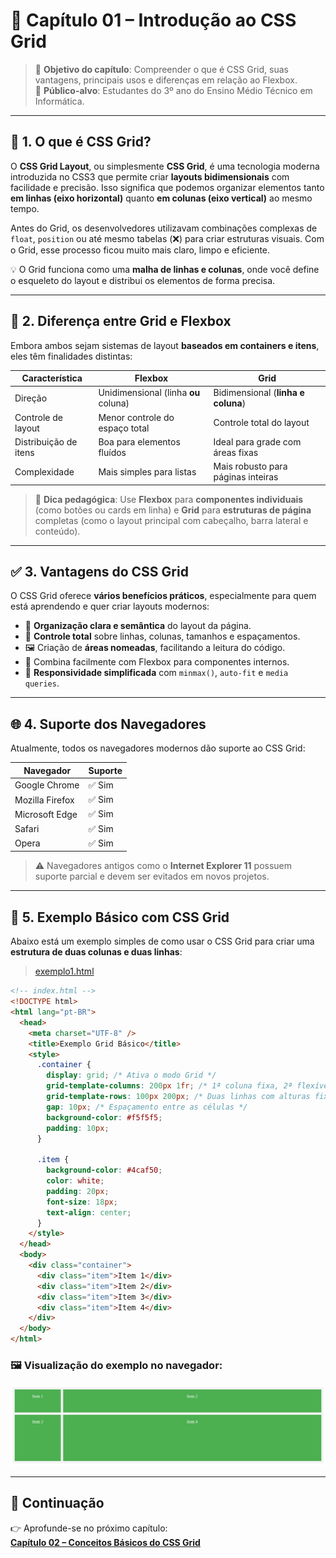 # 🧩 Capítulo 01 – Introdução ao CSS Grid

> 📘 **Objetivo do capítulo**: Compreender o que é CSS Grid, suas vantagens, principais usos e diferenças em relação ao Flexbox.  
> 🎯 **Público-alvo**: Estudantes do 3º ano do Ensino Médio Técnico em Informática.

---

## 📖 1. O que é CSS Grid?

O **CSS Grid Layout**, ou simplesmente **CSS Grid**, é uma tecnologia moderna introduzida no CSS3 que permite criar **layouts bidimensionais** com facilidade e precisão. Isso significa que podemos organizar elementos tanto **em linhas (eixo horizontal)** quanto **em colunas (eixo vertical)** ao mesmo tempo.

Antes do Grid, os desenvolvedores utilizavam combinações complexas de `float`, `position` ou até mesmo tabelas (❌) para criar estruturas visuais. Com o Grid, esse processo ficou muito mais claro, limpo e eficiente.

💡 O Grid funciona como uma **malha de linhas e colunas**, onde você define o esqueleto do layout e distribui os elementos de forma precisa.

---

## 🔁 2. Diferença entre Grid e Flexbox

Embora ambos sejam sistemas de layout **baseados em containers e itens**, eles têm finalidades distintas:

| Característica        | Flexbox                              | Grid                               |
| --------------------- | ------------------------------------ | ---------------------------------- |
| Direção               | Unidimensional (linha **ou** coluna) | Bidimensional (**linha e coluna**) |
| Controle de layout    | Menor controle do espaço total       | Controle total do layout           |
| Distribuição de itens | Boa para elementos fluídos           | Ideal para grade com áreas fixas   |
| Complexidade          | Mais simples para listas             | Mais robusto para páginas inteiras |

> 🧠 **Dica pedagógica**: Use **Flexbox** para **componentes individuais** (como botões ou cards em linha) e **Grid** para **estruturas de página** completas (como o layout principal com cabeçalho, barra lateral e conteúdo).

---

## ✅ 3. Vantagens do CSS Grid

O CSS Grid oferece **vários benefícios práticos**, especialmente para quem está aprendendo e quer criar layouts modernos:

- 🔄 **Organização clara e semântica** do layout da página.
- 🧱 **Controle total** sobre linhas, colunas, tamanhos e espaçamentos.
- 🖼️ Criação de **áreas nomeadas**, facilitando a leitura do código.
- 🧩 Combina facilmente com Flexbox para componentes internos.
- 📱 **Responsividade simplificada** com `minmax()`, `auto-fit` e `media queries`.

---

## 🌐 4. Suporte dos Navegadores

Atualmente, todos os navegadores modernos dão suporte ao CSS Grid:

| Navegador       | Suporte |
| --------------- | ------- |
| Google Chrome   | ✅ Sim  |
| Mozilla Firefox | ✅ Sim  |
| Microsoft Edge  | ✅ Sim  |
| Safari          | ✅ Sim  |
| Opera           | ✅ Sim  |

> ⚠️ Navegadores antigos como o **Internet Explorer 11** possuem suporte parcial e devem ser evitados em novos projetos.

---

## 🧪 5. Exemplo Básico com CSS Grid

Abaixo está um exemplo simples de como usar o CSS Grid para criar uma **estrutura de duas colunas e duas linhas**:

> [exemplo1.html](./exemplos-dos-códigos/exemplo1.html)

```html
<!-- index.html -->
<!DOCTYPE html>
<html lang="pt-BR">
  <head>
    <meta charset="UTF-8" />
    <title>Exemplo Grid Básico</title>
    <style>
      .container {
        display: grid; /* Ativa o modo Grid */
        grid-template-columns: 200px 1fr; /* 1ª coluna fixa, 2ª flexível */
        grid-template-rows: 100px 200px; /* Duas linhas com alturas fixas */
        gap: 10px; /* Espaçamento entre as células */
        background-color: #f5f5f5;
        padding: 10px;
      }

      .item {
        background-color: #4caf50;
        color: white;
        padding: 20px;
        font-size: 18px;
        text-align: center;
      }
    </style>
  </head>
  <body>
    <div class="container">
      <div class="item">Item 1</div>
      <div class="item">Item 2</div>
      <div class="item">Item 3</div>
      <div class="item">Item 4</div>
    </div>
  </body>
</html>
```

### 🖼️ Visualização do exemplo no navegador:

![Exemplo de layout usando CSS Grid](https://github.com/prof-andrericardo/css-grid/blob/main/imagens/exemplo1.png?raw=true)

---

## 📘 Continuação

👉 Aprofunde-se no próximo capítulo:  
[**Capítulo 02 – Conceitos Básicos do CSS Grid**](02-conceitos-basicos.md)
